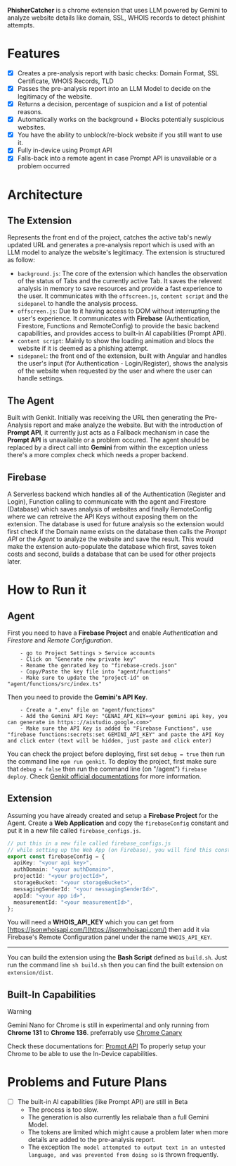 **PhisherCatcher** is a chrome extension that uses LLM powered by Gemini to analyze website details like domain, SSL, WHOIS records to detect phishint attempts.

# Features

- [x] Creates a pre-analysis report with basic checks: Domain Format, SSL Certificate, WHOIS Records, TLD
- [x] Passes the pre-analysis report into an LLM Model to decide on the legitimacy of the website.
- [x] Returns a decision, percentage of suspicion and a list of potential reasons.
- [x] Automatically works on the background + Blocks potentially suspicious websites.
- [x] You have the ability to unblock/re-block website if you still want to use it.
- [x] Fully in-device using Prompt API
- [x] Falls-back into a remote agent in case Prompt API is unavailable or a problem occurred

# Architecture

## The Extension

Represents the front end of the project, catches the active tab's newly updated URL and generates a pre-analysis report which is used with an LLM model to analyze the website's legitimacy. The extension is structured as follow:

- `background.js`: The core of the extension which handles the observation of the status of Tabs and the currently active Tab. It saves the relevent analysis in memory to save resources and provide a fast experience to the user. It communicates with the `offscreen.js`, `content script` and the `sidepanel` to handle the analysis process.
- `offscreen.js`: Due to it having access to DOM without interrupting the user's experience. It communicates with **Firebase** (Authentication, Firestore, Functions and RemoteConfig) to provide the basic backend capabilities, and provides access to built-in AI capabilities (Prompt API).
- `content script`: Mainly to show the loading animation and blocs the website if it is deemed as a phishing attempt.
- `sidepanel`: the front end of the extension, built with Angular and handles the user's input (for Authentication - Login/Register), shows the analysis of the website when requested by the user and where the user can handle settings.

## The Agent

Built with Genkit. Initially was receiving the URL then generating the Pre-Analysis report and make analyze the website. But with the introduction of **Prompt API**, it currently just acts as a Fallback mechanism in case the **Prompt API** is unavailable or a problem occured. The agent should be replaced by a direct call into **Gemini** from within the exception unless there's a more complex check which needs a proper backend.

## Firebase

A Serverless backend which handles all of the Authentication (Register and Login), Function calling to communicate with the agent and Firestore (Database) which saves analysis of websites and finally RemoteConfig where we can retreive the API Keys without exposing them on the extension.
The database is used for future analysis so the extension would first check if the Domain name exists on the database then calls the _Prompt API_ or the _Agent_ to analyze the website and save the result. This would make the extension auto-populate the database which first, saves token costs and second, builds a database that can be used for other projects later.

# How to Run it

## Agent

First you need to have a **Firebase Project** and enable _Authentication_ and _Firestore_ and _Remote Configuration_.

```
    - go to Project Settings > Service accounts
    - Click on "Generate new private key"
    - Rename the genrated key to "firebase-creds.json"
    - Copy/Paste the key file into "agent/functions"
    - Make sure to update the "project-id" on "agent/functions/src/index.ts"
```

Then you need to provide the **Gemini's API Key**.

```
    - Create a ".env" file on "agent/functions"
    - Add the Gemini API Key: "GENAI_API_KEY=<your gemini api key, you can generate in https:://aistudio.google.com>"
    - Make sure the API Key is added to "Firebase Functions", use "firebase functions:secrets:set GEMINI_API_KEY" and paste the API Key and click enter (text will be hidden, just paste and click enter)
```

You can check the project before deploying, first set `debug = true` then run the command line `npm run genkit`. To deploy the project, first make sure that `debug = false` then run the command line (on "/agent") `firebase deploy`.
Check [Genkit official documentations](https://firebase.google.com/docs/genkit) for more information.

## Extension

Assuming you have already created and setup a **Firebase Project** for the Agent. Create a **Web Application** and copy the `firebaseConfig` constant and put it in a new file called `firebase_configs.js`.

```typescript
// put this in a new file called firebase_configs.js
// while setting up the Web App (on Firebase), you will find this constant ready, just copy paste it (and make sure the name is correct)
export const firebaseConfig = {
  apiKey: "<your api key>",
  authDomain: "<your authDomain>",
  projectId: "<your projectId>",
  storageBucket: "<your storageBucket>",
  messagingSenderId: "<your messagingSenderId>",
  appId: "<your app id>",
  measurementId: "<your measurementId>",
};
```

You will need a **WHOIS_API_KEY** which you can get from [https://jsonwhoisapi.com/](https://jsonwhoisapi.com/) then add it via Firebase's Remote Configuration panel under the name `WHOIS_API_KEY`.

---

You can build the extension using the **Bash Script** defined as `build.sh`. Just run the command line `sh build.sh` then you can find the built extension on `extension/dist`.

## Built-In Capabilities

> [!WARNING]
> Gemini Nano for Chrome is still in experimental and only running from **Chrome 131** to **Chrome 136**.
> preferrably use [Chrome Canary](https://www.google.com/chrome/canary/)

Check these documentations for: [Prompt API](https://docs.google.com/document/d/1VG8HIyz361zGduWgNG7R_R8Xkv0OOJ8b5C9QKeCjU0c/edit?tab=t.0) To properly setup your Chrome to be able to use the In-Device capabilities.

# Problems and Future Plans

- [ ] The built-in AI capabilities (like Prompt API) are still in Beta
  - The process is too slow.
  - The generation is also currently les reliabale than a full Gemini Model.
  - The tokens are limited which might cause a problem later when more details are added to the pre-analysis report.
  - The exception `The model attempted to output text in an untested language, and was prevented from doing so` is thrown frequently.
